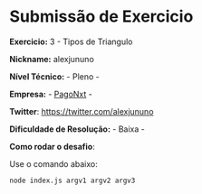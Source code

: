 # Submissão de Exercicio

**Exercicio:** 3 - Tipos de Triangulo

**Nickname:** alexjununo

**Nível Técnico:** - Pleno -

**Empresa:** - [PagoNxt](https://www.pagonxt.com/home) -

**Twitter**: https://twitter.com/alexjununo

**Dificuldade de Resolução:** - Baixa -

**Como rodar o desafio**: 

Use o comando abaixo: 
```bash
node index.js argv1 argv2 argv3
```